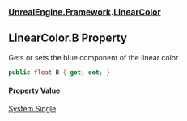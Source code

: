 ### [UnrealEngine.Framework](./UnrealEngine-Framework.md 'UnrealEngine.Framework').[LinearColor](./LinearColor.md 'UnrealEngine.Framework.LinearColor')
## LinearColor.B Property
Gets or sets the blue component of the linear color  
```csharp
public float B { get; set; }
```
#### Property Value
[System.Single](https://docs.microsoft.com/en-us/dotnet/api/System.Single 'System.Single')  

